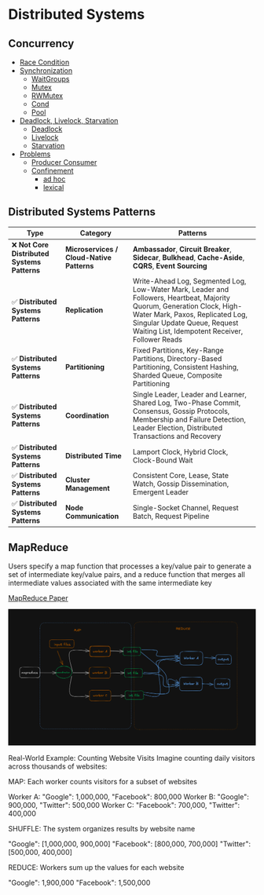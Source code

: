 # Distributed Systems

## Concurrency 
- [Race Condition](/Concurrency/Goroutines/main.go)
- [Synchronization](/Concurrency/)
    - [WaitGroups](/Concurrency/WaitGroups/main.go)
    - [Mutex](/Concurrency/Mutex/main.go)
    - [RWMutex](/Concurrency/RWMutex/main.go)
    - [Cond](/Concurrency/Cond/main.go)
    - [Pool](/Concurrency/Pool/main.go)
- [Deadlock, Livelock, Starvation](/Concurrency/)
    - [Deadlock](/Concurrency/Deadlock/main.go)
    - [Livelock](/Concurrency/Livelock/main.go)
    - [Starvation](/Concurrency/Starvation/main.go)
- [Problems](/Concurrency/Problems/)
    - [Producer Consumer](/Concurrency/Problems/ProducerConsumer/main.go)
    - [Confinement](/Concurrency/Problems/Confinement)
        - [ad hoc](/Concurrency/Problems/Confinement/adhoc/main.go)
        - [lexical](/Concurrency/Problems/Confinement/lexical/main.go)  
## Distributed Systems Patterns
| Type                                        | Category                                  | Patterns                                                                                                                                                                                                                                     |
| ------------------------------------------- | ----------------------------------------- | -------------------------------------------------------------------------------------------------------------------------------------------------------------------------------------------------------------------------------------------- |
| ❌ **Not Core Distributed Systems Patterns** | **Microservices / Cloud-Native Patterns** | **Ambassador**, **Circuit Breaker**, **Sidecar**, **Bulkhead**, **Cache-Aside**, **CQRS**, **Event Sourcing**                                                                                                                                |
| ✅ **Distributed Systems Patterns**          | **Replication**                           | Write-Ahead Log, Segmented Log, Low-Water Mark, Leader and Followers, Heartbeat, Majority Quorum, Generation Clock, High-Water Mark, Paxos, Replicated Log, Singular Update Queue, Request Waiting List, Idempotent Receiver, Follower Reads |
| ✅ **Distributed Systems Patterns**          | **Partitioning**                          | Fixed Partitions, Key-Range Partitions, Directory-Based Partitioning, Consistent Hashing, Sharded Queue, Composite Partitioning                                                                                                              |
| ✅ **Distributed Systems Patterns**          | **Coordination**                          | Single Leader, Leader and Learner, Shared Log, Two-Phase Commit, Consensus, Gossip Protocols, Membership and Failure Detection, Leader Election, Distributed Transactions and Recovery                                                       |
| ✅ **Distributed Systems Patterns**          | **Distributed Time**                      | Lamport Clock, Hybrid Clock, Clock-Bound Wait                                                                                                                                                                                                |
| ✅ **Distributed Systems Patterns**          | **Cluster Management**                    | Consistent Core, Lease, State Watch, Gossip Dissemination, Emergent Leader                                                                                                                                                                   |
| ✅ **Distributed Systems Patterns**          | **Node Communication**                    | Single-Socket Channel, Request Batch, Request Pipeline                                                                                                                                                                                       |


    
## MapReduce
Users specify a map function that processes a
key/value pair to generate a set of intermediate key/value
pairs, and a reduce function that merges all intermediate
values associated with the same intermediate key

[MapReduce Paper](https://static.googleusercontent.com/media/research.google.com/en//archive/mapreduce-osdi04.pdf)

![alt text](image.png)


Real-World Example: Counting Website Visits
Imagine counting daily visitors across thousands of websites:

MAP: Each worker counts visitors for a subset of websites

Worker A: "Google": 1,000,000, "Facebook": 800,000
Worker B: "Google": 900,000, "Twitter": 500,000
Worker C: "Facebook": 700,000, "Twitter": 400,000


SHUFFLE: The system organizes results by website name

"Google": [1,000,000, 900,000]
"Facebook": [800,000, 700,000]
"Twitter": [500,000, 400,000]


REDUCE: Workers sum up the values for each website

"Google": 1,900,000
"Facebook": 1,500,000
